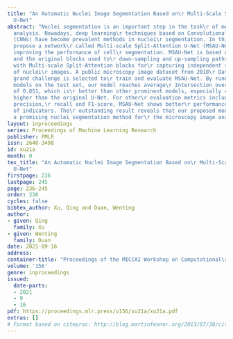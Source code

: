 ```yaml
---
title: "An Automatic Nuclei Image Segmentation Based on\r Multi-Scale Split-Attention
  U-Net"
abstract: "Nuclei segmentation is an important step in the task\r of medical image
  analysis. Nowadays, deep learning\r techniques based on Convolutional Neural Networks\r
  (CNNs) have become prevalent methods in nuclei\r segmentation. In this paper, we
  propose a network\r called Multi-scale Split-Attention U-Net (MSAU-Net)\r for further
  improving the performance of cell\r segmentation. MSAU-Net is based on U-Net\r architecture
  and the original blocks used to\r down-sampling and up-sampling paths are replaced\r
  with Multi-scale Split-Attention blocks for\r capturing independent semantic information
  of nuclei\r images. A public microscopy image dataset from 2018\r Data Science Bowl
  grand challenge is selected to\r train and evaluate MSAU-Net. By running trained\r
  models on the test set, our model reaches average\r Intersection over Union (IoU)
  of 0.851, which is\r better than other prominent models, especially 4.8\r percent
  higher than the original U-Net. For other\r evaluation metrics including accuracy,
  precision,\r recall and F1-score, MSAU-Net shows better\r performance in the most
  of indicators. The\r outstanding result reveals that our proposed model\r presents
  a promising nuclei segmentation method for\r the microscopy image analysis."
layout: inproceedings
series: Proceedings of Machine Learning Research
publisher: PMLR
issn: 2640-3498
id: xu21a
month: 0
tex_title: "An Automatic Nuclei Image Segmentation Based on\r Multi-Scale Split-Attention
  U-Net"
firstpage: 236
lastpage: 245
page: 236-245
order: 236
cycles: false
bibtex_author: Xu, Qing and Duan, Wenting
author:
- given: Qing
  family: Xu
- given: Wenting
  family: Duan
date: 2021-09-16
address:
container-title: "Proceedings of the MICCAI Workshop on Computational\r Pathology"
volume: '156'
genre: inproceedings
issued:
  date-parts:
  - 2021
  - 9
  - 16
pdf: https://proceedings.mlr.press/v156/xu21a/xu21a.pdf
extras: []
# Format based on citeproc: http://blog.martinfenner.org/2013/07/30/citeproc-yaml-for-bibliographies/
---
```

